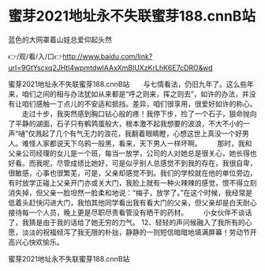 # 蜜芽2021地址永不失联蜜芽188.cnnB站
蓝色的大网罩着山娃总爱仰起头然

👉/观/看/入/口👉http://www.baidu.com/link?url=9GtYscxq2JHtl4wpmtdwIAAxXmBlUXzKrLhK6E7cDRO&wd

蜜芽2021地址永不失联蜜芽188.cnnB站　　与七情看法，仍旧九年了。这么些年来，咱们之间的相与办法犹如从来都是“呼之则来，挥之则去”，如许的办法，并没有让咱们感触一丁点儿的不安适和抵挡。差异，咱们很享用，很爱好如许的称心。
　　走过十步，我突然感到胸口钻心般的疼！我停下步，捡了一个石子，狠命抛向了平静的湖面，石子只有鹌鹑蛋般大，根本激不起我想要的波浪，不大不小的一声“嗵”仅溅起了几个有气无力的浪花，我翻着眼睛瞪，心想这世上真没一个好男人。难怪人家都说天下乌鸦一般黑，看来，天下男人一样坏啊。
　　那时，我和父亲公司经理的女儿是一个班，每当一放学，公司的人对她总是很关心，她长得也好看。而我呢，尽管成绩比她好，可是似乎别人总感觉不到我的存在，我很自卑，很敏感，心事也很繁芜，可是，父亲却感觉不到。我们的学校就在他的单位旁边，有时放学正碰上父亲开门亦或关大门，我脸上就有一种火辣辣的感觉，恨不得立刻消失掉，但父亲一脸坦然一脸柔和地说：“梅子，放学了。”在这个时候，我经常是低着头赶快闪进大门，我怕其他同学看出我有看大门的父亲，但父亲却是白天耐心接待每一个人员，晚上更是尽职尽责看管没有晒干的药材。
　　小女伙伴不谈话了，我猜是由于我的话给了她无穷的力气。
	12、轻轻的声问候融入了我所有的心愿，淡淡的祝福倾泻了我无限的朴拙，静静的一则短信暗暗地填满屏幕！劳动节开高兴心快欢愉乐。

蜜芽2021地址永不失联蜜芽188.cnnB站
